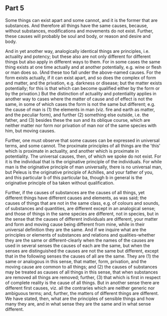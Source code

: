 ## Part 5

Some things can exist apart and some cannot, and it is the former that are substances.
And therefore all things have the same causes, because, without substances, modifications and movements do not exist.
Further, these causes will probably be soul and body, or reason and desire and body.

And in yet another way, analogically identical things are principles, i.e.
actuality and potency; but these also are not only different for different things but also apply in different ways to them.
For in some cases the same thing exists at one time actually and at another potentially, e.g.
wine or flesh or man does so.
(And these too fall under the above-named causes.
For the form exists actually, if it can exist apart, and so does the complex of form and matter, and the privation, e.g.
darkness or disease; but the matter exists potentially; for this is that which can become qualified either by the form or by the privation.)
But the distinction of actuality and potentiality applies in another way to cases where the matter of cause and of effect is not the same, in some of which cases the form is not the same but different; e.g.
the cause of man is (1) the elements in man (viz.
fire and earth as matter, and the peculiar form), and further (2) something else outside, i.e.
the father, and (3) besides these the sun and its oblique course, which are neither matter nor form nor privation of man nor of the same species with him, but moving causes.

Further, one must observe that some causes can be expressed in universal terms, and some cannot.
The proximate principles of all things are the 'this' which is proximate in actuality, and another which is proximate in potentiality.
The universal causes, then, of which we spoke do not exist.
For it is the individual that is the originative principle of the individuals.
For while man is the originative principle of man universally, there is no universal man, but Peleus is the originative principle of Achilles, and your father of you, and this particular b of this particular ba, though b in general is the originative principle of ba taken without qualification.

Further, if the causes of substances are the causes of all things, yet different things have different causes and elements, as was said; the causes of things that are not in the same class, e.g.
of colours and sounds, of substances and quantities, are different except in an analogical sense; and those of things in the same species are different, not in species, but in the sense that the causes of different individuals are different, your matter and form and moving cause being different from mine, while in their universal definition they are the same.
And if we inquire what are the principles or elements of substances and relations and qualities-whether they are the same or different-clearly when the names of the causes are used in several senses the causes of each are the same, but when the senses are distinguished the causes are not the same but different, except that in the following senses the causes of all are the same.
They are (1) the same or analogous in this sense, that matter, form, privation, and the moving cause are common to all things; and (2) the causes of substances may be treated as causes of all things in this sense, that when substances are removed all things are removed; further, (3) that which is first in respect of complete reality is the cause of all things.
But in another sense there are different first causes, viz.
all the contraries which are neither generic nor ambiguous terms; and, further, the matters of different things are different.
We have stated, then, what are the principles of sensible things and how many they are, and in what sense they are the same and in what sense different.

